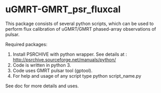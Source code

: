 # uGMRT-GMRT_psr_fluxcal
This package consists of several python scripts, which can be used to perform flux calibration of uGMRT/GMRT phased-array observations of pulsar.

Required packages:

1) Install PSRCHIVE with python wrapper. See details at : http://psrchive.sourceforge.net/manuals/python/
2) Code is written in python 3.
3) Code uses GMRT pulsar tool (gptool).
4) For help and usage of any script type python script_name.py

See doc for more details and uses.
